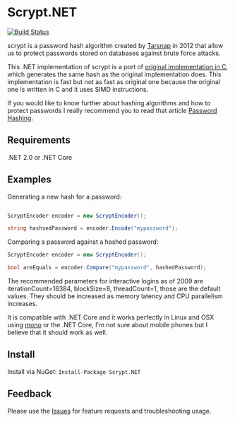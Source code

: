 # Scrypt.NET

[![Build Status](https://travis-ci.org/viniciuschiele/Scrypt.svg)](https://travis-ci.org/viniciuschiele/Scrypt)

scrypt is a password hash algorithm created by [Tarsnap](http://www.tarsnap.com/scrypt.html) in 2012 that allow us to protect passwords stored on databases against brute force attacks.

This .NET implementation of scrypt is a port of [original implementation in C](http://www.tarsnap.com/scrypt.html), which generates the same hash as the original implementation does. This implementation is fast but not as fast as original one because the original one is written in C and it uses SIMD instructions.

If you would like to know further about hashing algorithms and how to protect passwords I really recommend you to read that article [Password Hashing](https://crackstation.net/hashing-security.htm).

## Requirements

.NET 2.0 or .NET Core


## Examples

Generating a new hash for a password:

```csharp

ScryptEncoder encoder = new ScryptEncoder();

string hashsedPassword = encoder.Encode("mypassword");
```

Comparing a password against a hashed password:

```csharp
ScryptEncoder encoder = new ScryptEncoder();

bool areEquals = encoder.Compare("mypassword", hashedPassword);
```

The recommended parameters for interactive logins as of 2009 are iterationCount=16384, blockSize=8, threadCount=1, those are the default values.
They should be increased as memory latency and CPU parallelism increases.

It is compatible with .NET Core and it works perfectly in Linux and OSX using [mono](http://www.mono-project.com) or the .NET Core, I'm not sure about mobile phones but I believe that it should work as well. 

## Install

Install via NuGet: `Install-Package Scrypt.NET`


## Feedback

Please use the [Issues](https://github.com/viniciuschiele/scrypt/issues) for feature requests and troubleshooting usage.
